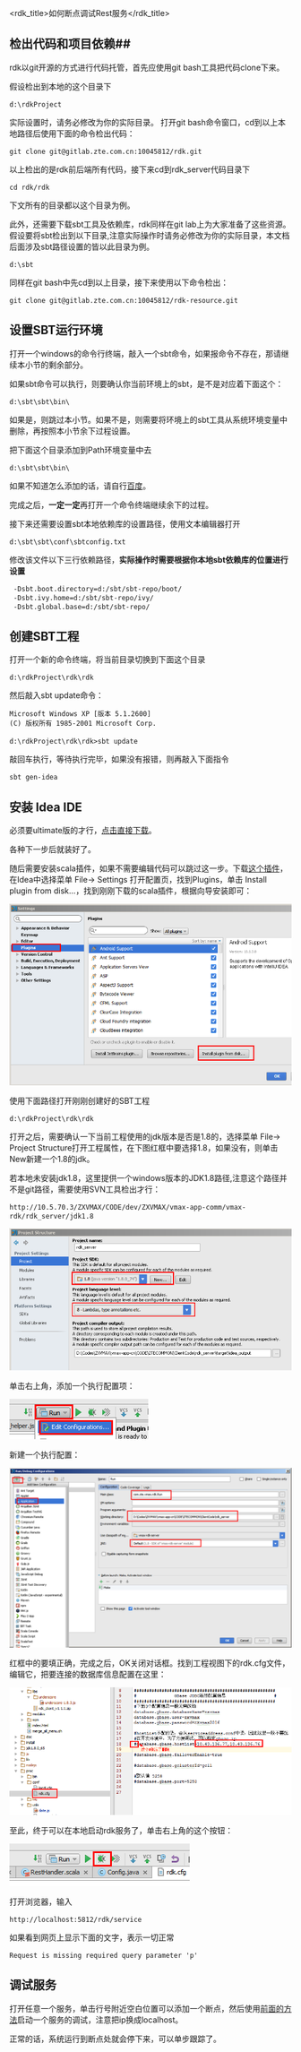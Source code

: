 <rdk_title>如何断点调试Rest服务</rdk_title>

## 检出代码和项目依赖##

rdk以git开源的方式进行代码托管，首先应使用git bash工具把代码clone下来。

假设检出到本地的这个目录下

	d:\rdkProject

实际设置时，请务必修改为你的实际目录。
打开git bash命令窗口，cd到以上本地路径后使用下面的命令检出代码：
	 
    git clone git@gitlab.zte.com.cn:10045812/rdk.git

以上检出的是rdk前后端所有代码，接下来cd到rdk_server代码目录下

    cd rdk/rdk

下文所有的目录都以这个目录为例。

此外，还需要下载sbt工具及依赖库，rdk同样在git lab上为大家准备了这些资源。假设要将sbt检出到以下目录,注意实际操作时请务必修改为你的实际目录，本文档后面涉及sbt路径设置的皆以此目录为例。

    d:\sbt

同样在git bash中先cd到以上目录，接下来使用以下命令检出：
  
    git clone git@gitlab.zte.com.cn:10045812/rdk-resource.git

## 设置SBT运行环境 ##

打开一个windows的命令行终端，敲入一个sbt命令，如果报命令不存在，那请继续本小节的剩余部分。

如果sbt命令可以执行，则要确认你当前环境上的sbt，是不是对应着下面这个：

	d:\sbt\sbt\bin\

如果是，则跳过本小节。如果不是，则需要将环境上的sbt工具从系统环境变量中删除，再按照本小节余下过程设置。

把下面这个目录添加到Path环境变量中去

	d:\sbt\sbt\bin\

如果不知道怎么添加的话，请自行[百度](https://www.baidu.com/s?ie=utf-8&f=8&rsv_bp=0&rsv_idx=1&tn=baidu&wd=%E5%A6%82%E4%BD%95%E8%AE%BE%E7%BD%AE%E7%8E%AF%E5%A2%83%E5%8F%98%E9%87%8F&rsv_pq=fba32b1f000189c1&rsv_t=17cc7x9i2muEP6LU2zPYR3cF%2B04FWZNJ3geSW7MrqUEY3LgklGm0gBVIlM0&rsv_enter=1&rsv_sug3=24&rsv_sug1=10&rsv_sug7=100)。

完成之后，**一定一定**再打开一个命令终端继续余下的过程。

接下来还需要设置sbt本地依赖库的设置路径，使用文本编辑器打开

    d:\sbt\sbt\conf\sbtconfig.txt

修改该文件以下三行依赖路径，**实际操作时需要根据你本地sbt依赖库的位置进行设置**

     -Dsbt.boot.directory=d:/sbt/sbt-repo/boot/
     -Dsbt.ivy.home=d:/sbt/sbt-repo/ivy/
     -Dsbt.global.base=d:/sbt/sbt-repo/

## 创建SBT工程 ##

打开一个新的命令终端，将当前目录切换到下面这个目录

	d:\rdkProject\rdk\rdk

然后敲入sbt update命令：

	Microsoft Windows XP [版本 5.1.2600]
	(C) 版权所有 1985-2001 Microsoft Corp.
	
	d:\rdkProject\rdk\rdk>sbt update

敲回车执行，等待执行完毕，如果没有报错，则再敲入下面指令

	sbt gen-idea

## 安装 Idea IDE ##

必须要ultimate版的才行，[点击直接下载](http://10.9.233.35:8080/tools/ideaIU-15.zip)。

各种下一步后就装好了。

随后需要安装scala插件，如果不需要编辑代码可以跳过这一步。下载[这个插件](http://10.9.233.35:8080/tools/scala-intellij-bin-2.2.0.zip)，在Idea中选择菜单 File-> Settings 打开配置页，找到Plugins，单击 Install plugin from disk...，找到刚刚下载的scala插件，根据向导安装即可：

<img src="img/plugin.PNG"></img>


使用下面路径打开刚刚创建好的SBT工程

	d:\rdkProject\rdk\rdk

打开之后，需要确认一下当前工程使用的jdk版本是否是1.8的，选择菜单 File-> Project Structure打开工程属性，在下图红框中要选择1.8，如果没有，则单击New新建一个1.8的jdk。

若本地未安装jdk1.8，这里提供一个windows版本的JDK1.8路径,注意这个路径并不是git路径，需要使用SVN工具检出才行：

	http://10.5.70.3/ZXVMAX/CODE/dev/ZXVMAX/vmax-app-comm/vmax-rdk/rdk_server/jdk1.8

<img src="img/jdk.PNG"></img>

单击右上角，添加一个执行配置项：

<img src="img/setup_run.PNG"></img>

新建一个执行配置：

<img src="img/setup_run1.PNG"></img>

红框中的要填正确，完成之后，OK关闭对话框。找到工程视图下的rdk.cfg文件，编辑它，把要连接的数据库信息配置在这里：

<img src="img/dbcfg.PNG"></img>

至此，终于可以在本地启动rdk服务了，单击右上角的这个按钮：

<img src="img/run.PNG"></img>

打开浏览器，输入

	http://localhost:5812/rdk/service

如果看到网页上显示下面的文字，表示一切正常

	Request is missing required query parameter 'p'

## 调试服务 ##

打开任意一个服务，单击行号附近空白位置可以添加一个断点，然后使用[前面的方法](/rdk_server/doc/manual.md#debug)启动一个服务的调试，注意把ip换成localhost。

正常的话，系统运行到断点处就会停下来，可以单步跟踪了。


